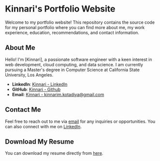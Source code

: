 # Kinnari's Portfolio Website

Welcome to my portfolio website! This repository contains the source code for my personal portfolio where you can find more about me, my work experience, education, recommendations, and contact information.

## About Me

Hello! I'm [Kinnari], a passionate software engineer with a keen interest in web development, cloud computing, and data science. I am currently pursuing a Master's degree in Computer Science at California State University, Los Angeles.

- **LinkedIn**: [Kinnari - LinkedIn](https://www.linkedin.com/in/kinnarik/)
- **GitHub**: [Kinnari - Github](https://github.com/Kinnari7)
- **Email**: [Kinnari - kinnarim.kotadiya@gmail.com](mailto:kinnarim.kotadiya@gmail.com)

## Contact Me

Feel free to reach out to me via [email](mailto:kinnarim.kotadiya@gmail.com) for any inquiries or opportunities. You can also connect with me on [LinkedIn](https://www.linkedin.com/in/kinnarik/).

## Download My Resume

You can download my resume directly from [here](https://your-website.com/path-to-your-resume.pdfhttps://kinnari7.github.io/#/resume).


